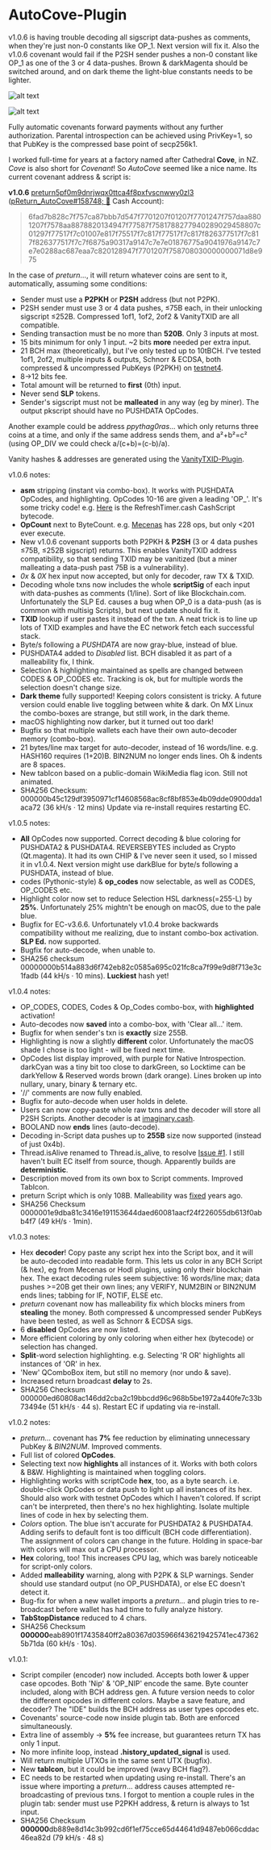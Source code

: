 # AutoCove-Plugin

v1.0.6 is having trouble decoding all sigscript data-pushes as comments, when they're just non-0 constants like OP_1. Next version will fix it. Also the v1.0.6 covenant would fail if the P2SH sender pushes a non-0 constant like OP_1 as one of the 3 or 4 data-pushes. Brown & darkMagenta should be switched around, and on dark theme the light-blue constants needs to be lighter.

![alt text](https://github.com/TinosNitso/AutoCove-Plugin/blob/main/v1.0.5.WebP)

![alt text](https://github.com/TinosNitso/AutoCove-Plugin/blob/main/v1.0.6-macOS.png)

Fully automatic covenants forward payments without any further authorization. Parental introspection can be achieved using PrivKey=1, so that PubKey is the compressed base point of secp256k1.

I worked full-time for years at a factory named after Cathedral **Cove**, in NZ. *Cove* is also short for *Covenant*! So *AutoCove* seemed like a nice name. Its current covenant address & script is:

**v1.0.6** [preturn5pf0m9dnrjwqx0ttca4f8pxfvscnwwy0zl3](https://www.blockchain.com/bch/address/preturn5pf0m9dnrjwqx0ttca4f8pxfvscnwwy0zl3) ([pReturn_AutoCove#158748; 🥝](https://www.cashaccount.info/#lookup) Cash Account):
>6fad7b828c7f757ca87bbb7d547f7701207f01207f7701247f757daa8801207f7578aa8878820134947f77587f7581788277940289029458807c01297f77517f7c01007e817f75517f7c817f77517f7c817f826377517f7c817f826377517f7c7f6875a90317a9147c7e7e01876775a9041976a9147c7e7e0288ac687eaa7c820128947f7701207f758708030000000071d8e975

In the case of *preturn*..., it will return whatever coins are sent to it, automatically, assuming some conditions:
- Sender must use a **P2PKH** or **P2SH** address (but not P2PK).
- P2SH sender must use 3 or 4 data pushes, ≤75B each, in their unlocking sigscript ≤252B. Compressed 1of1, 1of2, 2of2 & VanityTXID are all compatible.
- Sending transaction must be no more than **520B**. Only 3 inputs at most.
- 15 bits minimum for only 1 input. ~2 bits **more** needed per extra input.
- 21 BCH max (theoretically), but I've only tested up to 10tBCH. I've tested 1of1, 2of2, multiple inputs & outputs, Schnorr & ECDSA, both compressed & uncompressed PubKeys (P2PKH) on [testnet4](https://testnet4.imaginary.cash/address/bchtest:preturn5pf0m9dnrjwqx0ttca4f8pxfvschu2rd4cd).
- 8→12 bits fee.
- Total amount will be returned to **first** (0th) input.
- Never send **SLP** tokens.
- Sender's sigscript must not be **malleated** in any way (eg by miner). The output pkscript should have no PUSHDATA OpCodes.

Another example could be address *ppythag0ras*... which only returns three coins at a time, and only if the same address sends them, and a²+b²=c² (using OP_DIV we could check a/(c+b)=(c-b)/a).

Vanity hashes & addresses are generated using the [VanityTXID-Plugin](https://github.com/TinosNitso/VanityTXID-Plugin).

v1.0.6 notes:
- **asm** stripping (instant via combo-box). It works with PUSHDATA OpCodes, and highlighting. OpCodes 10-16 are given a leading 'OP_'. It's some tricky code! e.g. [Here](https://github.com/mr-zwets/RefreshContract/blob/main/refresh.json) is the RefreshTimer.cash CashScript bytecode.
- **OpCount** next to ByteCount. e.g. [Mecenas](https://www.blockchain.com/bch/tx/4b84bd37e0660203da70796e9dd76f58f37d843917694c59ede7758ded5bb05f) has 228 ops, but only <201 ever execute.
- New v1.0.6 covenant supports both P2PKH & **P2SH** (3 or 4 data pushes ≤75B, ≤252B sigscript) returns. This enables VanityTXID address compatibility, so that sending TXID may be vanitized (but a miner malleating a data-push past 75B is a vulnerability).
- *0x* & *0X* hex input now accepted, but only for decoder, raw TX & TXID.
- Decoding whole txns now includes the whole **scriptSig** of each input with data-pushes as comments (1/line). Sort of like Blockchain.com. Unfortunately the SLP Ed. causes a bug when OP_0 is a data-push (as is common with multisig Scripts), but next update should fix it.
- **TXID** lookup if user pastes it instead of the txn. A neat trick is to line up lots of TXID examples and have the EC network fetch each successful stack.
- Byte/s following a *PUSHDATA* are now gray-blue, instead of blue.
- PUSHDATA4 added to *Disabled* list. BCH disabled it as part of a malleability fix, I think.
- Selection & highlighting maintained as spells are changed between CODES & OP_CODES etc. Tracking is ok, but for multiple words the selection doesn't change size.
- **Dark theme** fully supported! Keeping colors consistent is tricky. A future version could enable live toggling between white & dark. On MX Linux the combo-boxes are strange, but still work, in the dark theme.
- macOS highlighting now darker, but it turned out too dark!
- Bugfix so that multiple wallets each have their own auto-decoder memory (combo-box).
- 21 bytes/line max target for auto-decoder, instead of 16 words/line. e.g. HASH160 requires (1+20)B. BIN2NUM no longer ends lines. Oh & indents are 8 spaces.
- New tabIcon based on a public-domain WikiMedia flag icon. Still not animated.
- SHA256 Checksum: 000000b45c129df3950971cf14608568ac8cf8bf853e4b09dde0900dda1aca72 (36 kH/s · 12 mins) Update via re-install requires restarting EC.

v1.0.5 notes:
- **All** OpCodes now supported. Correct decoding & blue coloring for PUSHDATA2 & PUSHDATA4. REVERSEBYTES included as Crypto (Qt.magenta). It had its own CHIP & I've never seen it used, so I missed it in v1.0.4. Next version might use darkBlue for byte/s following a PUSHDATA, instead of blue.
- codes (Pythonic-style) & **op_codes** now selectable, as well as CODES, OP_CODES etc.
- Highlight color now set to reduce Selection HSL darkness(=255-L) by **25%**. Unfortunately 25% mightn't be enough on macOS, due to the pale blue.
- Bugfix for EC-v3.6.6. Unfortunately v1.0.4 broke backwards compatibility without me realizing, due to instant combo-box activation. **SLP Ed.** now supported.
- Bugfix for auto-decode, when unable to.
- SHA256 checksum 00000000b514a883d6f742eb82c0585a695c021fc8ca7f99e9d8f713e3c1fadb (44 kH/s · 10 mins). **Luckiest** hash yet!

v1.0.4 notes:
- OP_CODES, CODES, Codes & Op_Codes combo-box, with **highlighted** activation!
- Auto-decodes now **saved** into a combo-box, with 'Clear all...' item.
- Bugfix for when sender's txn is **exactly** size 255B.
- Highlighting is now a slightly **different** color. Unfortunately the macOS shade I chose is too light - will be fixed next time.
- OpCodes list display improved, with purple for Native Introspection. darkCyan was a tiny bit too close to darkGreen, so Locktime can be darkYellow & Reserved words brown (dark orange). Lines broken up into nullary, unary, binary & ternary etc.
- '//' comments are now fully enabled.
- Bugfix for auto-decode when user holds in delete.
- Users can now copy-paste whole raw txns and the decoder will store all P2SH Scripts. Another decoder is at [imaginary.cash](https://testnet4.imaginary.cash/decoder).
- BOOLAND now **ends** lines (auto-decode).
- Decoding in-Script data pushes up to **255B** size now supported (instead of just 0x4b).
- Thread.isAlive renamed to Thread.is_alive, to resolve [Issue #1](https://github.com/TinosNitso/AutoCove-Plugin/issues/1). I still haven't built EC itself from source, though. Apparently builds are **deterministic**. 
- Description moved from its own box to Script comments. Improved TabIcon.
- preturn Script which is only 108B. Malleability was [fixed](https://read.cash/@BigBlockIfTrue/achievement-unlocked-bitcoin-cash-fixed-all-common-third-party-transaction-malleation-vectors-219682ef) years ago.
- SHA256 Checksum 0000001e9dba81c3416e191153644daed60081aacf24f226055db613f0abb4f7 (49 kH/s · 1min).

v1.0.3 notes:
- Hex **decoder**! Copy paste any script hex into the Script box, and it will be auto-decoded into readable form. This lets us color in any BCH Script (& hex), eg from Mecenas or Hodl plugins, using only their blockchain hex. The exact decoding rules seem subjective: 16 words/line max; data pushes >=20B get their own lines; any VERIFY, NUM2BIN or BIN2NUM ends lines; tabbing for IF, NOTIF, ELSE etc. 
- *preturn* covenant now has malleability fix which blocks miners from **stealing** the money. Both compressed & uncompressed sender PubKeys have been tested, as well as Schnorr & ECDSA sigs.
- 6 **disabled** OpCodes are now listed.
- More efficient coloring by only coloring when either hex (bytecode) or selection has changed.
- **Split**-word selection highlighting. e.g. Selecting 'R OR' highlights all instances of 'OR' in hex.
- 'New' QComboBox item, but still no memory (nor undo & save).
- Increased return broadcast **delay** to 2s.
- SHA256 Checksum 000000ed60808ac146dd2cba2c19bbcdd96c968b5be1972a440fe7c33b73494e (51 kH/s · 44 s). Restart EC if updating via re-install.

v1.0.2 notes:
- *preturn...* covenant has **7%** fee reduction by eliminating unnecessary PubKey & *BIN2NUM*. Improved comments.
- Full list of colored **OpCodes**.
- Selecting text now **highlights** all instances of it. Works with both colors & B&W. Highlighting is maintained when toggling colors. 
- Highlighting works with scriptCode **hex**, too, as a byte search. i.e. double-click OpCodes or data push to light up all instances of its hex. Should also work with testnet OpCodes which I haven't colored. If script can't be interpreted, then there's no hex highlighting. Isolate multiple lines of code in hex by selecting them.
- *Colors* option. The blue isn't accurate for PUSHDATA2 & PUSHDATA4. Adding serifs to default font is too difficult (BCH code differentiation). The assignment of colors can change in the future. Holding in space-bar with colors will max out a CPU processor.
- **Hex** coloring, too! This increases CPU lag, which was barely noticeable for script-only colors.
- Added **malleability** warning, along with P2PK & SLP warnings. Sender should use standard output (no OP_PUSHDATA), or else EC doesn't detect it.
- Bug-fix for when a new wallet imports a *preturn...* and plugin tries to re-broadcast before wallet has had time to fully analyze history.
- **TabStopDistance** reduced to 4 chars.
- SHA256 Checksum **000000**eab8901f17435840ff2a80367d035966f436219425741ec473625b71da (60 kH/s · 10s).

v1.0.1:
- Script compiler (encoder) now included. Accepts both lower & upper case opcodes. Both 'Nip' & 'OP_NIP' encode the same. Byte counter included, along with BCH address gen. A future version needs to color the different opcodes in different colors. Maybe a save feature, and decoder? The "IDE" builds the BCH address as user types opcodes etc.
- Covenants' source-code now inside plugin tab. Both are enforced simultaneously.
- Extra line of assembly -> **5%** fee increase, but guarantees return TX has only 1 input.
- No more infinite loop, instead **.history_updated_signal** is used.
- Will return multiple UTXOs in the same sent UTX (bugfix).
- New **tabIcon**, but it could be improved (wavy BCH flag?).
- EC needs to be restarted when updating using re-install. There's an issue where importing a *preturn*... address causes attempted re-broadcasting of previous txns. I forgot to mention a couple rules in the plugin tab: sender must use P2PKH address, & return is always to 1st input.
- SHA256 Checksum **000000**db889e8d14c3b992cd6f1ef75cce65d44641d9487eb066cddac46ea82d (79 kH/s · 48 s)
